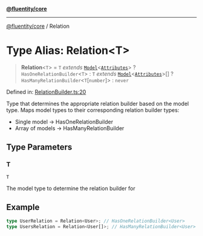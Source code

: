 [**@fluentity/core**](../README.md)

***

[@fluentity/core](../globals.md) / Relation

# Type Alias: Relation\<T\>

> **Relation**\<`T`\> = `T` *extends* [`Model`](../classes/Model.md)\<[`Attributes`](../interfaces/Attributes.md)\> ? `HasOneRelationBuilder`\<`T`\> : `T` *extends* [`Model`](../classes/Model.md)\<[`Attributes`](../interfaces/Attributes.md)\>[] ? `HasManyRelationBuilder`\<`T`\[`number`\]\> : `never`

Defined in: [RelationBuilder.ts:20](https://github.com/cedricpierre/fluentity-core/blob/1c364020d2341e3801d6ebe12eec8c5b526f53e0/src/RelationBuilder.ts#L20)

Type that determines the appropriate relation builder based on the model type.
Maps model types to their corresponding relation builder types:
- Single model -> HasOneRelationBuilder
- Array of models -> HasManyRelationBuilder

## Type Parameters

### T

`T`

The model type to determine the relation builder for

## Example

```typescript
type UserRelation = Relation<User>; // HasOneRelationBuilder<User>
type UsersRelation = Relation<User[]>; // HasManyRelationBuilder<User>
```
